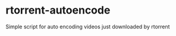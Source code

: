rtorrent-autoencode
===================

Simple script for auto encoding videos just downloaded by rtorrent
